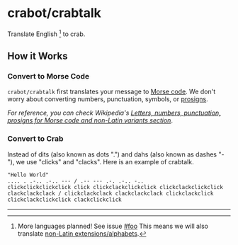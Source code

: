 # crabot/crabtalk

Translate English [^1] to crab.

## How it Works

### Convert to Morse Code

`crabot/crabtalk` first translates your message to [Morse code](https://wikipedia.org/wiki/Morse_code).
We don't worry about converting numbers, punctuation, symbols, or [prosigns](https://wikipedia.org/wiki/Prosigns_for_Morse_code).

*For reference, you can check Wikipedia's [Letters, numbers, punctuation, prosigns for Morse code and non-Latin variants section](https://wikipedia.org/wiki/Morse_code#Letters,_numbers,_punctuation,_prosigns_for_Morse_code_and_non-Latin_variants)*.

### Convert to Crab

Instead of dits (also known as dots ".") and dahs (also known as dashes "-"), we use "clicks" and "clacks".
Here is an example of crabtalk.

```text
"Hello World"
.... . .-.. .-.. --- / .-- --- .-. .-.. -..
clickclickclickclick click clickclackclickclick clickclackclickclick clackclackclack / clickclackclack clackclackclack clickclackclick clickclackclickclick clackclickclick
```

---

[^1]: More languages planned!
  See issue [#foo](https://github.com/ArkhamCookie/crabot/issues/) <!-- issue not created yet -->
  This means we will also translate [non-Latin extensions/alphabets](https://wikipedia.org/wiki/Morse_code_for_non-Latin_alphabets).

